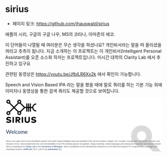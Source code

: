 # sirius

- 페이지 링크: https://github.com/jhauswald/sirius

애플의 시리, 구글의 구글 나우, MS의 코타나, 아마존의 에코.

이 단어들이 나열될 때 여러분은 무슨 생각을 하셨나요? 개인비서라는 말을 떠 올리셨을 꺼라고 추측이 됩니다.
지금 소개하는 이 프로젝트는 이 개인비서(Intelligent Personal Assistant)를 오픈 소스화 하자는 프로젝트입니다.
미시간 대학의 Clarity Lab 에서 추진하고 있구요

관련된 동영상은 https://youtu.be/JfblLR6Xx2k 에서 확인이 가능합니다.

Speech and Vision Based IPA 라는 말을 봤을 때에 말로 쿼리를 하는 기본 기능 외에 이미지나 동영상을 통한 검색 쿼리도 제공할
것으로 보여집니다.

![이미지](../img/007-03_sirius.png)
